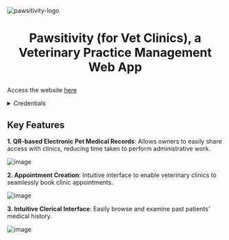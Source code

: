 ![pawsitivity-logo](https://github.com/user-attachments/assets/f2b2bfc3-3ec5-43e5-bb75-141fa9daed22)
# <p style="text-align: center;">Pawsitivity (for Vet Clinics), a Veterinary Practice Management Web App</p>
Access the website <a href="https://qr-web-app-two.vercel.app/login">here</a>
<br />
<details>
  <summary>Credentials</summary>
  Username: vet2@email.com
  <br />
  Password: Vet123@
</details>

## Key Features
**1. QR-based Electronic Pet Medical Records**: Allows owners to easily share access with clinics, reducing time taken to perform administrative work.

![image](https://github.com/user-attachments/assets/4ead669f-e0b7-4694-96bc-80a7ce7adb5e)

**2. Appointment Creation**: Intuitive interface to enable veterinary clinics to seamlessly book clinic appointments.

![image](https://github.com/user-attachments/assets/867d0054-4ce8-466e-8c91-58b33f49a63b)

**3. Intuitive Clerical Interface**: Easily browse and examine past patients' medical history.

![image](https://github.com/user-attachments/assets/96c74340-ff62-4d60-9795-8f0711f261c3)
